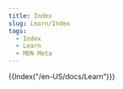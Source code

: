 ```yaml
---
title: Index
slug: Learn/Index
tags:
  - Index
  - Learn
  - MDN Meta
---
```

<p>{{Index("/en-US/docs/Learn")}}</p>
